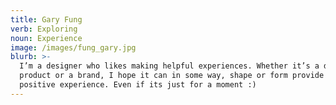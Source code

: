 ```yaml
---
title: Gary Fung
verb: Exploring
noun: Experience
image: /images/fung_gary.jpg
blurb: >-
  I’m a designer who likes making helpful experiences. Whether it’s a digital
  product or a brand, I hope it can in some way, shape or form provide a
  positive experience. Even if its just for a moment :)
---
```


